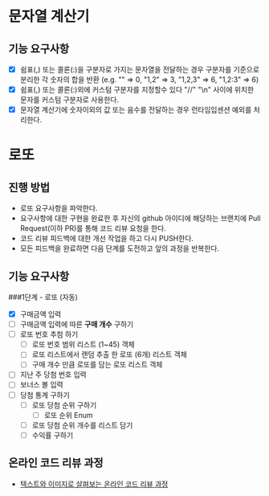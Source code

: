 # 문자열 계산기
## 기능 요구사항
* [x] 쉼표(,) 또는 콜론(:)을 구분자로 가지는 문자열을 전달하는 경우 구분자를 기준으로 분리한 각 숫자의 합을 반환 (e.g. "" => 0, "1,2" => 3, "1,2,3" => 6, "1,2:3" => 6)
* [x] 쉼표(,) 또는 콜론(:)외에 커스텀 구분자를 지정할수 있다
 "//" "\n" 사이에 위치한 문자를 커스텀 구분자로 사용한다.
* [x] 문자열 계산기에 숫자이외의 값 또는 음수를 전달하는 경우 런타임입센션 예외를 처리한다.
# 로또
## 진행 방법
* 로또 요구사항을 파악한다.
* 요구사항에 대한 구현을 완료한 후 자신의 github 아이디에 해당하는 브랜치에 Pull Request(이하 PR)를 통해 코드 리뷰 요청을 한다.
* 코드 리뷰 피드백에 대한 개선 작업을 하고 다시 PUSH한다.
* 모든 피드백을 완료하면 다음 단계를 도전하고 앞의 과정을 반복한다.

## 기능 요구사항
###1단계 - 로또 (자동)
*[x] 구매금액 입력
*[ ] 구매금액 입력에 따른 <b>구매 개수</b> 구하기
*[ ] 로또 번호 추첨 하기
  *[ ] 로또 번호 범위 리스트 (1~45) 객체 
  *[ ] 로또 리스트에서 랜덤 추출 한 로또 (6개) 리스트 객체
  *[ ] 구매 개수 만큼 로또를 담는 로또 리스트 객체
*[ ] 지난 주 당첨 번호 입력
*[ ] 보너스 볼 입력
*[ ] 당첨 통계 구하기
  *[ ] 로또 당첨 순위 구하기
    *[ ] 로또 순위 Enum
  *[ ] 로또 당첨 순위 개수를 리스트 담기
  *[ ] 수익률 구하기
## 온라인 코드 리뷰 과정
* [텍스트와 이미지로 살펴보는 온라인 코드 리뷰 과정](https://github.com/next-step/nextstep-docs/tree/master/codereview)
